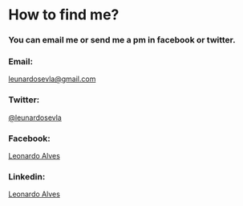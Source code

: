 # How to find me?

### You can email me or send me a pm in facebook or twitter.

### Email: 
[leunardosevla@gmail.com](mailto:leunardosevla@gmail.com)

### Twitter: 
[@leunardosevla](twitter.com/leunardosevla)

### Facebook: 
[Leonardo Alves](fb.com/leunardosevla)

### Linkedin: 
[Leonardo Alves](linkedin.com/in/leunardo/)
